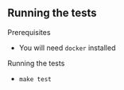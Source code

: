 ## Running the tests

Prerequisites
  - You will need `docker` installed

Running the tests
  - `make test`
